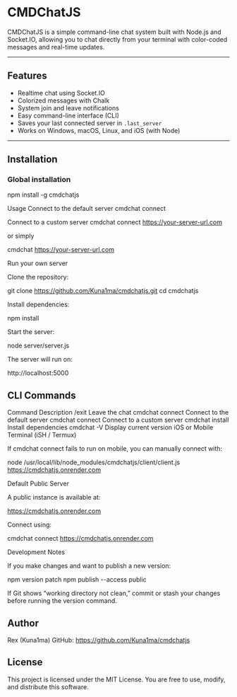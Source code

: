 # CMDChatJS
CMDChatJS is a simple command-line chat system built with Node.js and Socket.IO, allowing you to chat directly from your terminal with color-coded messages and real-time updates.

---

## Features
- Realtime chat using Socket.IO  
- Colorized messages with Chalk  
- System join and leave notifications  
- Easy command-line interface (CLI)  
- Saves your last connected server in `.last_server`  
- Works on Windows, macOS, Linux, and iOS (with Node)

---

## Installation

### Global installation

npm install -g cmdchatjs

Usage
Connect to the default server
cmdchat connect

Connect to a custom server
cmdchat connect https://your-server-url.com


or simply

cmdchat https://your-server-url.com

Run your own server

Clone the repository:

git clone https://github.com/Kuna1ma/cmdchatjs.git
cd cmdchatjs


Install dependencies:

npm install


Start the server:

node server/server.js


The server will run on:

http://localhost:5000

## CLI Commands
Command	Description
/exit	Leave the chat
cmdchat connect	Connect to the default server
cmdchat connect <url>	Connect to a custom server
cmdchat install	Install dependencies
cmdchat -V	Display current version
iOS or Mobile Terminal (iSH / Termux)

If cmdchat connect fails to run on mobile, you can manually connect with:

node /usr/local/lib/node_modules/cmdchatjs/client/client.js https://cmdchatjs.onrender.com

Default Public Server

A public instance is available at:

https://cmdchatjs.onrender.com


Connect using:

cmdchat connect https://cmdchatjs.onrender.com

Development Notes

If you make changes and want to publish a new version:

npm version patch
npm publish --access public


If Git shows “working directory not clean,” commit or stash your changes before running the version command.

## Author

Rex (Kuna1ma)
GitHub: https://github.com/Kuna1ma/cmdchatjs

## License

This project is licensed under the MIT License.
You are free to use, modify, and distribute this software.


